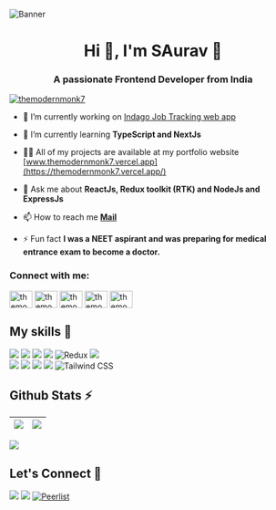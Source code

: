![Banner](https://res.cloudinary.com/die12ywpb/image/upload/v1683542792/GitHub_banner_guzrlh.png)

<h1 align="center">Hi 👋, I'm SAurav 🌱</h1>
<h3 align="center">A passionate Frontend Developer from India</h3>

<p align="left"> <a href="https://twitter.com/themodernmonk7" target="blank"><img src="https://img.shields.io/twitter/follow/themodernmonk7?logo=twitter&style=for-the-badge" alt="themodernmonk7" /></a> </p>

- 🔭 I’m currently working on [Indago Job Tracking web app](https://indago-job.netlify.app/)

- 🌱 I’m currently learning **TypeScript and NextJs**

- 👨‍💻 All of my projects are available at my portfolio website [www.themodernmonk7.vercel.app](https://themodernmonk7.vercel.app/)

- 💬 Ask me about **ReactJs, Redux toolkit (RTK) and NodeJs and ExpressJs**

- 📫 How to reach me **[Mail](mailto:kumaravishek2015@gmail.com)**

- ⚡ Fun fact **I was a NEET aspirant and was preparing for medical entrance exam to become a doctor.**

<h3 align="left">Connect with me:</h3>
<p align="left">
<a href="https://twitter.com/themodernmonk7" target="blank"><img align="center" src="https://raw.githubusercontent.com/rahuldkjain/github-profile-readme-generator/master/src/images/icons/Social/twitter.svg" alt="themodernmonk7" height="30" width="40" /></a>
<a href="https://linkedin.com/in/themodernmonk7" target="blank"><img align="center" src="https://raw.githubusercontent.com/rahuldkjain/github-profile-readme-generator/master/src/images/icons/Social/linked-in-alt.svg" alt="themodernmonk7" height="30" width="40" /></a>
<a href="https://instagram.com/themodernmonk7" target="blank"><img align="center" src="https://raw.githubusercontent.com/rahuldkjain/github-profile-readme-generator/master/src/images/icons/Social/instagram.svg" alt="themodernmonk7" height="30" width="40" /></a>
<a href="https://hashnode.com/themodernmonk7" target="blank"><img align="center" src="https://raw.githubusercontent.com/rahuldkjain/github-profile-readme-generator/master/src/images/icons/Social/hashnode.svg" alt="themodernmonk7" height="30" width="40" /></a>
<a href="https://www.youtube.com/c/themodernmonk7" target="blank"><img align="center" src="https://raw.githubusercontent.com/rahuldkjain/github-profile-readme-generator/master/src/images/icons/Social/youtube.svg" alt="themodernmonk7" height="30" width="40" /></a>
</p>

## My skills 🚀

![](https://img.shields.io/badge/HTML5-E34F26?style=for-the-badge&logo=html5&logoColor=white)
![](https://img.shields.io/badge/CSS3-1572B6?style=for-the-badge&logo=css3&logoColor=white)
![](https://img.shields.io/badge/JavaScript-F7DF1E?style=for-the-badge&logo=javascript&logoColor=white)
![](https://img.shields.io/badge/react-%2320232a.svg?style=for-the-badge&logo=react&logoColor=%2361DAFB)
![Redux](https://img.shields.io/badge/redux-%23593d88.svg?style=for-the-badge&logo=redux&logoColor=white)
![](https://img.shields.io/badge/Git-F05032?style=for-the-badge&logo=git&logoColor=white)  
![](https://img.shields.io/badge/Node.js-43853D?style=for-the-badge&logo=node.js&logoColor=white)
![](https://img.shields.io/badge/Express.js-404D59?style=for-the-badge)
![](https://img.shields.io/badge/MongoDB-4EA94B?style=for-the-badge&logo=mongodb&logoColor=white) 
![](https://img.shields.io/badge/Postman-FF6C37?style=for-the-badge&logo=Postman&logoColor=white)
![Tailwind CSS](https://img.shields.io/badge/Tailwind_CSS-38B2AC?style=for-the-badge&logo=tailwind-css&logoColor=white)



## Github Stats ⚡

| [![](https://github-readme-stats.vercel.app/api?username=themodernmonk7&show_icons=true&include_all_commits=true&theme=swift&hide_border=true&bg_color=FEFEFF&icon_color=fb8c01&title_color=fb8c01)](http://www.github.com/themodernmonk7) | [![](https://github-readme-streak-stats.herokuapp.com?user=themodernmonk7&date_format=M%20j%5B%2C%20Y%5D&background=FEFEFF&hide_border=true)](http://www.github.com/themodernmonk7) |
| ------------- | ------------- |

[![](https://activity-graph.herokuapp.com/graph?username=themodernmonk7&theme=minimal&bg_color=FEFEFF&hide_border=true&line=fb8c0180&point=fb8c01)](http://www.github.com/themodernmonk7)

<!-- [![](https://github-readme-stats.vercel.app/api/top-langs/?username=themodernmonk7&layout=compact&theme=swift&hide_border=false&bg_color=FEFEFF&icon_color=fb8c01&title_color=fb8c01)](https://github.com/themodernmonk7/github-readme-stats) -->

## Let's Connect 🔗

[![](https://img.shields.io/twitter/follow/themodernmonk7?style=for-the-badge&logo=twitter)](https://twitter.com/themodernmonk7)
[![](https://img.shields.io/badge/LinkedIn-0077B5?style=for-the-badge&logo=linkedin&logoColor=white)](https://in.linkedin.com/in/themodernmonk7)
[![Peerlist](https://github-readme-badge.peerlist.io/api/themodernmonk7?style=for-the-badge)](https://peerlist.io/themodernmonk7)
